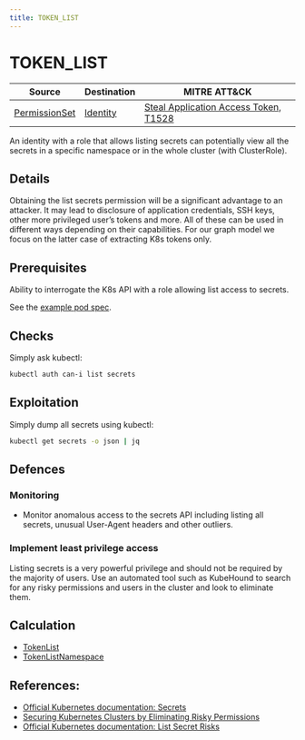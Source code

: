 ```yaml
---
title: TOKEN_LIST
---
```


<!--
id: TOKEN_LIST
name: "Access service account token secrets"
mitreAttackTechnique: T1528 - Steal Application Access Token
mitreAttackTactic: TA0006 - Credential Access
-->

# TOKEN_LIST

| Source                                        | Destination                         | MITRE ATT&CK                                                                        |
| --------------------------------------------- | ----------------------------------- | ----------------------------------------------------------------------------------- |
| [PermissionSet](../entities/permissionset.md) | [Identity](../entities/identity.md) | [Steal Application Access Token, T1528](https://attack.mitre.org/techniques/T1528/) |

An identity with a role that allows listing secrets can potentially view all the secrets in a specific namespace or in the whole cluster (with ClusterRole).

## Details

Obtaining the list secrets permission will be a significant advantage to an attacker. It may lead to disclosure of application credentials, SSH keys, other more privileged user’s tokens and more.  All of these can be used in different ways depending on their capabilities. For our graph model we focus on the latter case of extracting K8s tokens only.

## Prerequisites

Ability to interrogate the K8s API with a role allowing list access to secrets.

See the [example pod spec](https://github.com/DataDog/KubeHound/tree/main/test/setup/test-cluster/attacks/TOKEN_LIST.yaml).

## Checks

Simply ask kubectl:

```bash
kubectl auth can-i list secrets
```

## Exploitation

Simply dump all secrets using kubectl:

```bash
kubectl get secrets -o json | jq
``` 

## Defences

### Monitoring

+ Monitor anomalous access to the secrets API including listing all secrets, unusual User-Agent headers and other outliers.

### Implement least privilege access

Listing secrets is a very powerful privilege and should not be required by the majority of users. Use an automated tool such as KubeHound to search for any risky permissions and users in the cluster and look to eliminate them.

## Calculation

+ [TokenList](https://github.com/DataDog/KubeHound/tree/main/pkg/kubehound/graph/edge/token_list.go)
+ [TokenListNamespace](https://github.com/DataDog/KubeHound/tree/main/pkg/kubehound/graph/edge/token_list_namespace.go)

## References:

+ [Official Kubernetes documentation: Secrets](https://kubernetes.io/docs/concepts/configuration/secret/#working-with-secrets)
+ [Securing Kubernetes Clusters by Eliminating Risky Permissions](https://www.cyberark.com/resources/threat-research-blog/securing-kubernetes-clusters-by-eliminating-risky-permissions)
+ [Official Kubernetes documentation: List Secret Risks](https://kubernetes.io/docs/concepts/security/rbac-good-practices/#listing-secrets)
